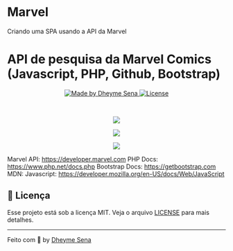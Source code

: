 # Marvel
Criando uma SPA usando a API da Marvel
# API de pesquisa da Marvel Comics (Javascript, PHP, Github, Bootstrap)

<p align="center">

  <a href="https://www.linkedin.com/in/dheyme-sena/">
    <img alt="Made by Dheyme Sena" src="https://img.shields.io/badge/made%20by-DheymeSena-%23F8952D">
  </a>

  <a href="LICENSE" >
    <img alt="License" src="https://img.shields.io/badge/license-MIT-%23F8952D">
  </a>

</p>

<br />
<p align="center"><img src="https://user-images.githubusercontent.com/14830626/120230092-f5992e00-c224-11eb-9bac-a86e967100bc.jpg"></p>
<p align="center"><img src="https://user-images.githubusercontent.com/14830626/120230176-2711f980-c225-11eb-9b11-0abd670c8123.jpg"></p>
<p align="center"><img src="https://user-images.githubusercontent.com/14830626/120230222-41e46e00-c225-11eb-9cb0-c1c4d4eb4132.jpg"></p>

Marvel API: https://developer.marvel.com
PHP Docs: https://www.php.net/docs.php
Bootstrap Docs: https://getbootstrap.com
MDN: Javascript: https://developer.mozilla.org/en-US/docs/Web/JavaScript

## :memo: Licença

Esse projeto está sob a licença MIT. Veja o arquivo [LICENSE](/LICENSE) para mais detalhes.

---

Feito com :purple_heart: by [Dheyme Sena](https://www.linkedin.com/in/dheyme-sena/)

